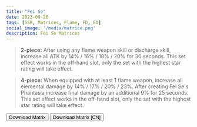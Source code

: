 ```yaml
---
title: "Fei Se"
date: 2023-09-26
tags: [SSR, Matrices, Flame, FD, ED]
social_image: '/media/matrice.png'
description: Fei Se Matrices
---
```


> **2-piece:** After using any flame weapon skill or discharge skill, increase all ATK by 14% / 16% / 18% / 20% for 30 seconds. This set effect works in the off-hand slot, only the set with the highest star rating will take effect.

> **4-piece:** When equipped with at least 1 flame weapon, increase all elemental damage by 14% / 17% / 20% / 23%. After creating Fei Se's Phantasia increase final damage by an additional 9% for 25 seconds. This set effect works in the off-hand slot, only the set with the highest star rating will take effect.

<button onclick="window.location.href='https://cdn.discordapp.com/attachments/1155789750578466877/1164132403007201371/Fei_Se_Matrix.png';">
      Download Matrix
    </button>



<button onclick="window.location.href='https://cdn.discordapp.com/attachments/1155789750578466877/1164132402768121886/Fei_Se_Matrix_CN.png';">
      Download Matrix [CN]
    </button>